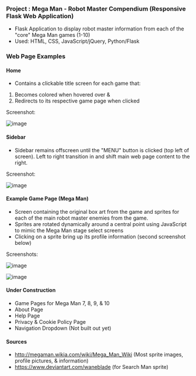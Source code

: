 ### Project : Mega Man - Robot Master Compendium (Responsive Flask Web Application)

- Flask Application to display robot master information from each of the "core" Mega Man games (1-10)
- Used: HTML, CSS, JavaScript/jQuery, Python/Flask


### Web Page Examples

#### Home

- Contains a clickable title screen for each game that:

1) Becomes colored when hovered over &
2) Redirects to its respective game page when clicked 

Screenshot:

![image](https://user-images.githubusercontent.com/30916923/43406115-61a361fa-93d0-11e8-8ca4-aa0732622da1.png)

#### Sidebar

- Sidebar remains offscreen until the "MENU" button is clicked (top left of screen). Left to right transition in and shift main web page content to the right.

Screenshot:

![image](https://user-images.githubusercontent.com/30916923/43406139-745303b4-93d0-11e8-89ee-ff46ab50a077.png)


#### Example Game Page (Mega Man)

- Screen containing the original box art from the game and sprites for each of the main robot master enemies from the game.
- Sprites are rotated dynamically around a central point using JavaScript to mimic the Mega Man stage select screens
- Clicking on a sprite bring up its profile information (second screenshot below)

Screenshots:

![image](https://user-images.githubusercontent.com/30916923/43406171-83c17ff6-93d0-11e8-90d4-7aef74766978.png)

![image](https://user-images.githubusercontent.com/30916923/43406201-9017cb70-93d0-11e8-80ac-f4ea58a9e0e5.png)

#### Under Construction

- Game Pages for Mega Man 7, 8, 9, & 10
- About Page
- Help Page
- Privacy & Cookie Policy Page
- Navigation Dropdown (Not built out yet)

#### Sources

- http://megaman.wikia.com/wiki/Mega_Man_Wiki (Most sprite images, profile pictures, & information)
- https://www.deviantart.com/waneblade (for Search Man sprite)

